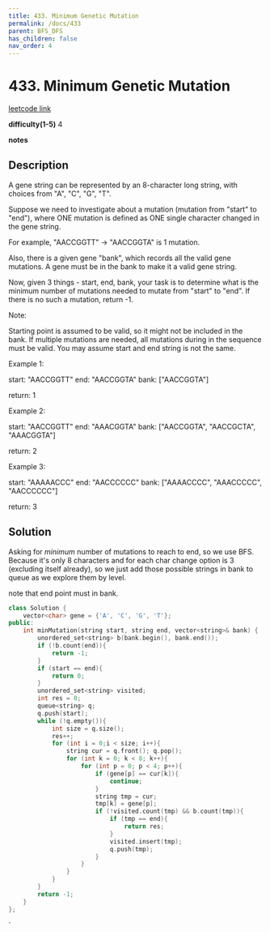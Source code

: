 ```yaml
---
title: 433. Minimum Genetic Mutation
permalink: /docs/433
parent: BFS_DFS
has_children: false
nav_order: 4
---
```

# 433. Minimum Genetic Mutation
[leetcode link](https://leetcode.com/problems/minimum-genetic-mutation/)

**difficulty(1-5)** 
4

**notes**   


## Description
A gene string can be represented by an 8-character long string, with choices from "A", "C", "G", "T".

Suppose we need to investigate about a mutation (mutation from "start" to "end"), where ONE mutation is defined as ONE single character changed in the gene string.

For example, "AACCGGTT" -> "AACCGGTA" is 1 mutation.

Also, there is a given gene "bank", which records all the valid gene mutations. A gene must be in the bank to make it a valid gene string.

Now, given 3 things - start, end, bank, your task is to determine what is the minimum number of mutations needed to mutate from "start" to "end". If there is no such a mutation, return -1.

Note:

Starting point is assumed to be valid, so it might not be included in the bank.
If multiple mutations are needed, all mutations during in the sequence must be valid.
You may assume start and end string is not the same.
 

Example 1:

start: "AACCGGTT"
end:   "AACCGGTA"
bank: ["AACCGGTA"]

return: 1
 

Example 2:

start: "AACCGGTT"
end:   "AAACGGTA"
bank: ["AACCGGTA", "AACCGCTA", "AAACGGTA"]

return: 2
 

Example 3:

start: "AAAAACCC"
end:   "AACCCCCC"
bank: ["AAAACCCC", "AAACCCCC", "AACCCCCC"]

return: 3
 

## Solution
Asking for *minimum* number of mutations to reach to end, so we use BFS.
Because it's only 8 characters and for each char change option is 3 (excluding itself already), so we just add those possible strings in bank to queue as we explore them by level. 

note that end point must in bank. 
```c++
class Solution {
    vector<char> gene = {'A', 'C', 'G', 'T'};
public:
    int minMutation(string start, string end, vector<string>& bank) {
        unordered_set<string> b(bank.begin(), bank.end());
        if (!b.count(end)){
            return -1;
        }
        if (start == end){
            return 0;
        }
        unordered_set<string> visited;
        int res = 0;
        queue<string> q;
        q.push(start);
        while (!q.empty()){
            int size = q.size();
            res++;
            for (int i = 0;i < size; i++){
                string cur = q.front(); q.pop();
                for (int k = 0; k < 8; k++){
                    for (int p = 0; p < 4; p++){
                        if (gene[p] == cur[k]){
                            continue;
                        }
                        string tmp = cur;
                        tmp[k] = gene[p];
                        if (!visited.count(tmp) && b.count(tmp)){
                            if (tmp == end){
                                return res;
                            }
                            visited.insert(tmp);
                            q.push(tmp);
                        }
                    }
                }
            }
        }
        return -1;
    }
};
```

<!-- 
Default label
{: .label }

Blue label
{: .label .label-blue }

Stable
{: .label .label-green }

New release
{: .label .label-purple }

Coming soon
{: .label .label-yellow }

Deprecated
{: .label .label-red } -->
`